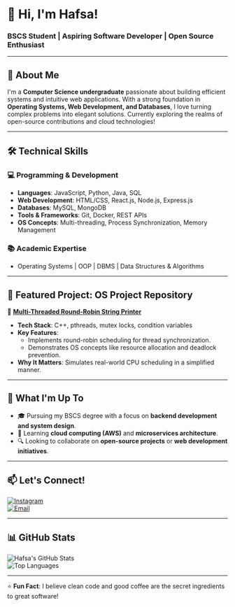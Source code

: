 # 👋 Hi, I'm Hafsa!  
### BSCS Student | Aspiring Software Developer | Open Source Enthusiast  

---

## 🚀 About Me  
I'm a **Computer Science undergraduate** passionate about building efficient systems and intuitive web applications. With a strong foundation in **Operating Systems, Web Development, and Databases**, I love turning complex problems into elegant solutions. Currently exploring the realms of open-source contributions and cloud technologies!

---

## 🛠️ Technical Skills  

### 💻 **Programming & Development**  
- **Languages**: JavaScript, Python, Java, SQL  
- **Web Development**: HTML/CSS, React.js, Node.js, Express.js  
- **Databases**: MySQL, MongoDB  
- **Tools & Frameworks**: Git, Docker, REST APIs  
- **OS Concepts**: Multi-threading, Process Synchronization, Memory Management  

### 📚 **Academic Expertise**  
- Operating Systems | OOP | DBMS | Data Structures & Algorithms  

---

## 🌟 Featured Project: OS Project Repository  
🔗 **[Multi-Threaded Round-Robin String Printer](https://github.com/hafsa-collab/os-project)**  
- **Tech Stack**: C++, pthreads, mutex locks, condition variables  
- **Key Features**:  
  - Implements round-robin scheduling for thread synchronization.  
  - Demonstrates OS concepts like resource allocation and deadlock prevention.  
- **Why It Matters**: Simulates real-world CPU scheduling in a simplified manner.  

---

## 📖 What I'm Up To  
- 🎓 Pursuing my BSCS degree with a focus on **backend development and system design**.  
- 🌱 Learning **cloud computing (AWS)** and **microservices architecture**.  
- 🔍 Looking to collaborate on **open-source projects** or **web development initiatives**.  

---

## 📫 Let's Connect!  
[![Instagram](https://img.shields.io/badge/Instagram-Follow-purple?style=flat&logo=instagram)](https://www.instagram.com/invites/contact/?igsh=1o42ffw39h24w&utm_content=hrx8sat)  
[![Email](https://img.shields.io/badge/Email-Reach%20Out-red?style=flat&logo=gmail)](mailto:yourbugsneon1@gmail.com)  

---

## 📊 GitHub Stats  
![Hafsa's GitHub Stats](https://github-readme-stats.vercel.app/api?username=hafsa-collab&show_icons=true&theme=radical)  
![Top Languages](https://github-readme-stats.vercel.app/api/top-langs/?username=hafsa-collab&layout=compact&theme=radical)  

---

⭐ **Fun Fact**: I believe clean code and good coffee are the secret ingredients to great software!  
